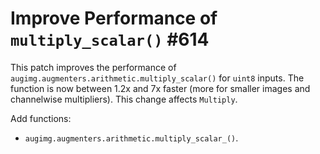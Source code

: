 # Improve Performance of `multiply_scalar()` #614

This patch improves the performance of
`augimg.augmenters.arithmetic.multiply_scalar()` for
`uint8` inputs. The function is now between 1.2x and 7x
faster (more for smaller images and channelwise
multipliers). This change affects `Multiply`.

Add functions:
* `augimg.augmenters.arithmetic.multiply_scalar_()`.
